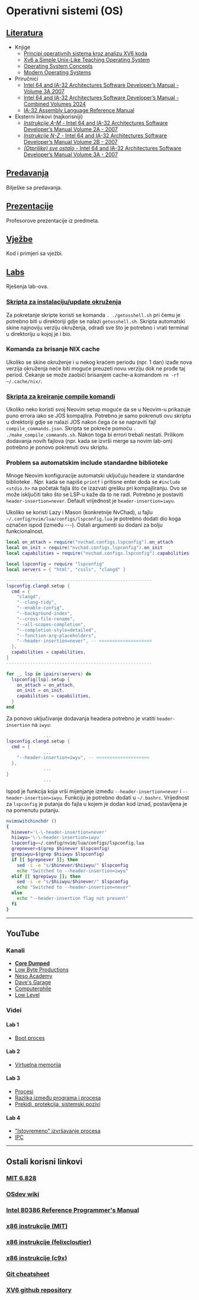 Operativni sistemi (OS)
=======================

## [Literatura](./Literatura/)
- Knjige
  - [Principi operativnih sistema kroz analizu XV6 koda](./Literatura/Principi_operativnih_sistema_kroz_analizu_XV6_koda.pdf) 
  - [Xv6 a Simple Unix-Like Teaching Operating System](./Literatura/Xv6_a_Simple_Unix-Like_Teaching_Operating_System.pdf)   
  - [Operating System Concepts](./Literatura/Operating_System_Concepts.pdf)                          
  - [Modern Operating Systems](./Literatura/Modern_Operating_Systems.pdf)                           
- Priručnici
  - [Intel 64 and IA-32 Architectures Software Developer’s Manual - Volume 3A 2007](./Literatura/IA32_Assembly_Language_Reference_Manual_Volume_3A_2007.pdf)
  - [Intel 64 and IA-32 Architectures Software Developer’s Manual - Combined Volumes 2024](./Literatura/IA32_Assembly_Language_Reference_Manual_Volume_Combined_Volumes_2024.pdf)
  - [IA-32 Assembly Language Reference Manual](./Literatura/IA-32_Assembly_Language_Reference_Manual.pdf)           
- Eksterni linkovi (najkorisniji)
  - [*Instrukcije A-M* - Intel 64 and IA-32 Architectures Software Developer’s Manual Volume 2A - 2007](https://pdos.csail.mit.edu/6.828/2018/readings/ia32/IA32-2A.pdf)
  - [*Instrukcije N-Z* - Intel 64 and IA-32 Architectures Software Developer’s Manual Volume 2B - 2007](https://pdos.csail.mit.edu/6.828/2018/readings/ia32/IA32-2B.pdf)
  - [*(Otprilike) sve ostalo* - Intel 64 and IA-32 Architectures Software Developer’s Manual Volume 3A - 2007](https://pdos.csail.mit.edu/6.828/2018/readings/ia32/IA32-3A.pdf)

## [Predavanja](./Predavanja)
Bilješke sa predavanja.

## [Prezentacije](./Prezentacije)
Profesorove prezentacije iz predmeta.

## [Vježbe](./Vjezbe)
Kod i primjeri sa vježbi.

## [Labs](./Lab)
Rješenja lab-ova.

### [Skripta za instalaciju/update okruženja](./getosshell.sh)
Za pokretanje skripte koristi se komanda `. ./getosshell.sh` pri čemu je potrebno biti u direktoriji gdje se nalazi `getosshell.sh`.
Skripta automatski skine najnoviju verziju okruženja, odradi sve što je potrebno i vrati terminal u direktoriju u kojoj je i bio.

### Komanda za brisanje NIX cache
Ukoliko se skine okruženje i u nekog kraćem periodu (npr. 1 dan) izađe nova verzija okruženja neće biti moguće preuzeti novu verziju dok ne prođe taj period.
Čekanje se može zaobići brisanjem cache-a komandom `rm -rf ~/.cache/nix/`.

### [Skripta za kreiranje compile komandi](./make_compile_commands.sh)
Ukoliko neko koristi svoj Neovim setup moguće da se u Neovim-u prikazuje puno errora iako se JOS kompajlira.
Potrebno je samo pokrenuti ovu skriptu u direktoriji gdje se nalazi JOS nakon čega će se napraviti fajl `compile_commands.json`.
Skripta se pokreće pomoću `. ./make_compile_commands.sh`. Nakon toga bi errori trebali nestati.
Prilikom dodavanja novih fajlova (npr. kada se izvrši merge sa novim lab-om) potrebno je ponovo pokrenuti ovu skriptu.

### Problem sa automatskim include standardne biblioteke
Mnoge Neovim konfiguracije automatski uključuju headere iz standardne biblioteke .
Npr. kada se napiše `printf` i pritisne enter doda se `#include <stdio.h>` na početak fajla što će izazvati grešku pri kompajliranju.
Ovo se može isključiti tako što se LSP-u kaže da to ne radi.
Potrebno je postaviti `header-insertion=never`.
Default vrijednost je `header-insertion=iwyu`.

Ukoliko se koristi Lazy i Mason (konkretnije NvChad), u fajlu `~/.config/nvim/lua/configs/lspconfig.lua` je potrebno dodati dio koga označen ispod (između ---).
Ostali argumenti su dodani za bolju funkcionalnost.

``` lua
local on_attach = require("nvchad.configs.lspconfig").on_attach
local on_init = require("nvchad.configs.lspconfig").on_init
local capabilities = require("nvchad.configs.lspconfig").capabilities

local lspconfig = require "lspconfig"
local servers = { "html", "cssls", "clangd" }

-------------------------------------------------------
lspconfig.clangd.setup {
  cmd = {
    "clangd",
    "--clang-tidy",
    "--enable-config",
    "--background-index",
    "--cross-file-rename",
    "--all-scopes-completion",
    "--completion-style=detailed",
    "--function-arg-placeholders",
    "--header-insertion=never", -- <<<<<<<<<<<<<<<<<<<<
  },
  capabilities = capabilities,
}
-------------------------------------------------------

for _, lsp in ipairs(servers) do
  lspconfig[lsp].setup {
    on_attach = on_attach,
    on_init = on_init,
    capabilities = capabilities,
  }
end
```

Za ponovo uključivanje dodavanja headera potrebno je vratiti `header-insertion` na `iwyu`:
``` lua
              ...
lspconfig.clangd.setup {
  cmd = {
              ...
    "--header-insertion=iwyu", -- <<<<<<<<<<<<<<<<<<<<
  },
              ...
}
              ...
```

Ispod je funkcija koja vrši mijenjanje između `--header-insertion=never` i `--header-insertion=iwyu`.
Funkciju je potrebno dodati u `~/.bashrc`.
Vrijednost za `lspconfig` je putanja do fajla u kojem je dodan kod iznad, postavljena je na pomenutu putanju.
``` bash
nvimswitchinchdr ()
{
  hinever='\-\-header-insertion=never'
  hiiwyu='\-\-header-insertion=iwyu'
  lspconfig=~/.config/nvim/lua/configs/lspconfig.lua
  grepnever=$(grep $hinever $lspconfig)
  grepiwyu=$(grep $hiiwyu $lspconfig)
  if [[ $grepnever ]]; then
    sed -i -e "s/$hinever/$hiiwyu/" $lspconfig
    echo "Switched to --header-insertion=iwyu"
  elif [[ $grepiwyu ]]; then
    sed -i -e "s/$hiiwyu/$hinever/" $lspconfig
    echo "Switched to --header-insertion=never"
  else
    echo "--header-insertion flag not present"
  fi
}
```

---

## YouTube

### Kanali
- [**Core Dumped**](https://www.youtube.com/@CoreDumpped)
- [Low Byte Productions](https://www.youtube.com/@LowByteProductions)
- [Neso Academy](https://www.youtube.com/@nesoacademy)
- [Dave's Garage](https://www.youtube.com/@DavesGarage)
- [Computerphile](https://www.youtube.com/@Computerphile)
- [Low Level](https://www.youtube.com/@LowLevelTV)

### Videi

#### Lab 1
- [Boot proces](https://www.youtube.com/watch?v=KkenLT8S9Hs)

#### Lab 2
- [Virtuelna memorija](https://www.youtube.com/watch?v=A9WLYbE0p-I)

#### Lab 3
- [Procesi](https://www.youtube.com/watch?v=LDhoD4IVElk)
- [Razlika između programa i procesa](https://www.youtube.com/watch?v=7ge7u5VUSbE)
- [Prekidi, protekcija, sistemski pozivi](https://www.youtube.com/watch?v=H4SDPLiUnv4)

#### Lab 4
- ["Istovremeno" izvršavanje procesa](https://www.youtube.com/watch?v=3X93PnKRNUo)
- [IPC](https://www.youtube.com/watch?v=Y2mDwW2pMv4)

---

## Ostali korisni linkovi

### [MIT 6.828](https://pdos.csail.mit.edu/6.828/2018/overview.html)

### [OSdev wiki](https://wiki.osdev.org/)

### [Intel 80386 Reference Programmer's Manual](https://pdos.csail.mit.edu/6.828/2018/readings/i386/toc.htm)

### [x86 instrukcije (MIT)](https://pdos.csail.mit.edu/6.828/2018/readings/i386/c17.htm)

### [x86 instrukcije (felixcloutier)](https://www.felixcloutier.com/x86/)

### [x86 instrukcije (c9x)](https://c9x.me/x86/)

### [Git cheatsheet](https://education.github.com/git-cheat-sheet-education.pdf)

### [XV6 github repository](https://github.com/mit-pdos/xv6-public)
